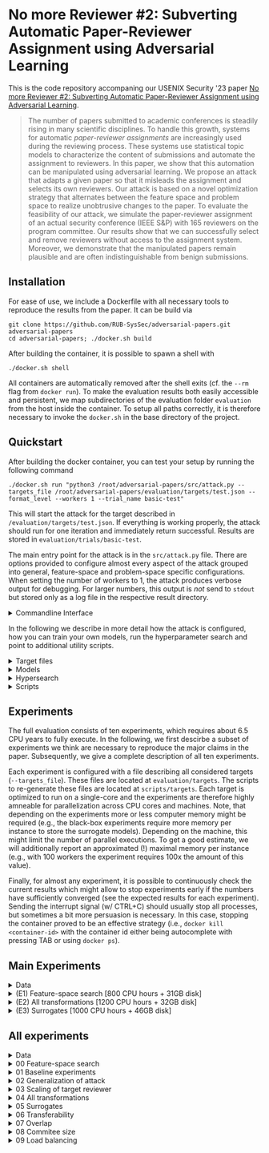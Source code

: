 #  No more Reviewer #2: Subverting Automatic Paper-Reviewer Assignment using Adversarial Learning

This is the code repository accompaning our USENIX Security '23 paper [ No more Reviewer #2: Subverting Automatic Paper-Reviewer Assignment using Adversarial Learning](https://eisenhofer.me/data/eisenhofer-23-subverting.pdf).

> The number of papers submitted to academic conferences is steadily rising in many scientific disciplines. To handle this growth, systems for automatic *paper-reviewer assignments* are increasingly used during the reviewing process. These systems use statistical topic models to characterize the content of submissions and automate the assignment to reviewers. In this paper, we show that this automation can be manipulated using adversarial learning. We propose an attack that adapts a given paper so that it misleads the assignment and selects its own reviewers. Our attack is based on a novel optimization strategy that alternates between the feature space and problem space to realize unobtrusive changes to the paper. To evaluate the feasibility of our attack, we simulate the paper-reviewer assignment of an actual security conference (IEEE S&P) with 165 reviewers on the program committee. Our results show that we can successfully select and remove reviewers without access to the assignment system. Moreover, we demonstrate that the manipulated papers remain plausible and are often indistinguishable from benign submissions. 

## Installation

For ease of use, we include a Dockerfile with all necessary tools to reproduce the results from the paper. It can be build via

```
git clone https://github.com/RUB-SysSec/adversarial-papers.git adversarial-papers
cd adversarial-papers; ./docker.sh build
```

After building the container, it is possible to spawn a shell with
```
./docker.sh shell
```

All containers are automatically removed after the shell exits (cf. the `--rm` flag from `docker run`). To make the evaluation results both easily accessible and persistent, we map subdirectories of the evaluation folder `evaluation` from the host inside the container. To setup all paths correctly, it is therefore necessary to invoke the `docker.sh` in the base directory of the project.

## Quickstart

After building the docker container, you can test your setup by running the following command

```
./docker.sh run "python3 /root/adversarial-papers/src/attack.py --targets_file /root/adversarial-papers/evaluation/targets/test.json --format_level --workers 1 --trial_name basic-test"
```

This will start the attack for the target described in `/evaluation/targets/test.json`. If everything is working properly, the attack should run for one iteration and immediately return successful. Results are stored in `evaluation/trials/basic-test`.

The main entry point for the attack is in the `src/attack.py` file. There are options provided to configure almost every aspect of the attack grouped into general, feature-space and problem-space specific configurations. When setting the number of workers to 1, the attack produces verbose output for debugging. For larger numbers, this output is *not* send to `stdout` but stored only as a log file in the respective result directory.

<details>
<summary>Commandline Interface</summary>

```
usage: attack.py [-h] [--trial_name TRIAL_NAME] [--trials_dir TRIALS_DIR] [--submissions_dir SUBMISSIONS_DIR] [--models_dir MODELS_DIR] [--workers WORKERS] [--targets_file TARGETS_FILE]
                 [--stop_condition STOP_CONDITION] [--hold_out_surrogates HOLD_OUT_SURROGATES [HOLD_OUT_SURROGATES ...]] [--max_itr MAX_ITR] [--delta DELTA] [--beam_width BEAM_WIDTH] [--step STEP]
                 [--no_successors NO_SUCCESSORS] [--reviewer_window REVIEWER_WINDOW] [--reviewer_offset REVIEWER_OFFSET] [--strategy STRATEGY] [--lambda LAMBDA] [--omega OMEGA] [--max_man_norm MAX_MAN_NORM]
                 [--max_inf_norm MAX_INF_NORM] [--only_feature_space] [--finish_all] [--no_clusters NO_CLUSTERS] [--all_topics] [--regular_beam_search] [--morphing]
                 [--morphing_reviewer_to_papers MORPHING_REVIEWER_TO_PAPERS] [--morphing_corpus_dir MORPHING_CORPUS_DIR] [--bibtexfiles BIBTEXFILES] [--synonym_model SYNONYM_MODEL]
                 [--stemming_map STEMMING_MAP] [--lang_model_path LANG_MODEL_PATH] [--lang_model_key LANG_MODEL_KEY] [--debug_coloring] [--verbose] [--text_level] [--encoding_level] [--format_level]
                 [--problem_space_finish_all] [--feature_problem_switch FEATURE_PROBLEM_SWITCH] [--problem_space_block_features] [--attack_budget ATTACK_BUDGET] [--repeat REPEAT]

optional arguments:
  -h, --help            show this help message and exit
  --trial_name TRIAL_NAME
                        Name of the trial
  --trials_dir TRIALS_DIR
                        Base dir for storing results
  --submissions_dir SUBMISSIONS_DIR
                        Base dir for target submissions
  --models_dir MODELS_DIR
                        Base dir for models
  --workers WORKERS     Number of parallel instances. Each worker utilize one CPU.
  --targets_file TARGETS_FILE
                        Path to the target file

featurespace_config:
  Parameters for Feature Space Attack

  --stop_condition STOP_CONDITION
                        Stop condition for surrogate experiments. One of ["all_successful", "one_successful", "majority_vote", "victim", "hold_out_surrogates"]
  --hold_out_surrogates HOLD_OUT_SURROGATES [HOLD_OUT_SURROGATES ...]
                        Used when stop_condition is "hold_out_surrogates"
  --max_itr MAX_ITR     Max number of iterations
  --delta DELTA         Distance between target reviewers and remaining reviewers.
  --beam_width BEAM_WIDTH
                        No of parallel candidates
  --step STEP           No of words added in each iteration
  --no_successors NO_SUCCESSORS
                        Max number of successors
  --reviewer_window REVIEWER_WINDOW
                        Size of the reviewer window
  --reviewer_offset REVIEWER_OFFSET
                        Offset of the reviewer window
  --strategy STRATEGY   Strategy for adding/removing words. One of ["basic","aggregated","topic_based","word_based"]
  --lambda LAMBDA       Hyperparameter for predictive words strategy
  --omega OMEGA         Hyperparameter for predictive words strategy
  --max_man_norm MAX_MAN_NORM
                        Limits the maximum number of modified words
  --max_inf_norm MAX_INF_NORM
                        Limits the maximum number on how often a single word can be added or removed
  --only_feature_space  Only perform feature-space attack
  --finish_all          Continue until all beam candidates are finished
  --no_clusters NO_CLUSTERS
                        Cluster similar candidates
  --all_topics          Consider all topics during candidate generation
  --regular_beam_search
                        Flag to use a regular instead of stochastic beam search
  --morphing            Flag to enable the morphing baseline
  --morphing_reviewer_to_papers MORPHING_REVIEWER_TO_PAPERS
                        Path to reviewer-paper mapping
  --morphing_corpus_dir MORPHING_CORPUS_DIR
                        Path to document corpus

problemspace_config:
  Parameters for Problem Space Attack

  --bibtexfiles BIBTEXFILES
  --synonym_model SYNONYM_MODEL
                        Path to synonym model
  --stemming_map STEMMING_MAP
                        Path to directory that contains the stemming maps
  --lang_model_path LANG_MODEL_PATH
                        Path to directory that contains the lang model (if self-finetuned model is used)
  --lang_model_key LANG_MODEL_KEY
                        Lang-Model key (if self-finetuned model is used)
  --debug_coloring
  --verbose
  --text_level
  --encoding_level
  --format_level
  --problem_space_finish_all
                        Attack tries multiple targets from feature space
  --feature_problem_switch FEATURE_PROBLEM_SWITCH
                        How often do we switch between feature and problem space
  --problem_space_block_features
                        Problem-space strategy selects features that are blocked in feature-space
  --attack_budget ATTACK_BUDGET
                        Scalar for attack budget
  --repeat REPEAT       Number of repetitions if attack fails
```
</details>

In the following we describe in more detail how the attack is configured, how you can train your own models, run the hyperparameter search and point to additional utility scripts.

<details>
<summary>Target files</summary>

The objective of an attack itself, is described by the target file (cf. `/evaluation/targets/test.json`):

- The path to the target submission (relative to the `submissions_dir`).
- The target reviewer. Here we define the sets of selected and rejected reviewer.
- The path to the victim and surrogate models (relative to the `models_dir`). Surrogate model(s) are used for the computation of the adversarial paper while the victim models are used only for evaluation. For the white-box setting, the victim model equals the surrogate model.  

The general format of the target file is:
```
[
    {
        "submission": "test",
        "target_reviewer": {
            "request": [
                "john_doe"
            ],
            "reject": []
        },
        "victim_models": [
            "test"
        ],
        "surrogate_models": [
            "test"
        ]
    }
]
```

When running the attack the default options defined in `src/attack.py` are used. We can override these on a per-target basis in the target file:

```
[
    {
        "submission": "test",
        "target_reviewer": {
            "request": [
                "john_doe"
            ],
            "reject": []
        },
        "victim_models": [
            "test"
        ],
        "surrogate_models": [
            "test"
        ],
        "problemspace_config": {
            "feature_problem_switch": 1,
            "attack_budget": 1,
            "text_level": true,
            "encoding_level": true,
            "format_level": true
        },
        "working_dir_prefix": "text-encoding-format__switches.1.00"
    }
]
```

The `working_dir_prefix` allows to add an prefix to the result directory for a given target.

Examples of the target scripts can be found in `evaluation/targets` and the scripts generating these are located at `scripts/targets`.

These can be executed with

```
./docker.sh run "python3 /root/adversarial-papers/scripts/targets/featurespace_search.py"
./docker.sh run "python3 /root/adversarial-papers/scripts/targets/generalization_of_attack.py"
./docker.sh run "python3 /root/adversarial-papers/scripts/targets/scaling_of_target_reviewer.py"
./docker.sh run "python3 /root/adversarial-papers/scripts/targets/all_transformations.py"
./docker.sh run "python3 /root/adversarial-papers/scripts/targets/surrogates.py"
./docker.sh run "python3 /root/adversarial-papers/scripts/targets/transferability.py"
./docker.sh run "python3 /root/adversarial-papers/scripts/targets/overlap.py"
./docker.sh run "python3 /root/adversarial-papers/scripts/targets/committees.py"
./docker.sh run "python3 /root/adversarial-papers/scripts/targets/load_balancing.py"
./docker.sh run "python3 /root/adversarial-papers/scripts/targets/hypersearch.py"
```

Results are stored at `evaluation/targets`

</details>

<details>
<summary>Models</summary>

For our experiments, we consider models trained on three different corpora:
- IEEE S&P'22 (`oakland_22`)
- USENIX'20 (`usenix_20`)
- Security Papers (`committees_base`)

Unfortunately, due to licensing issues, we cannot make these publicly available. If you want to crawl your own corpus, you can use the scripts located at scripts/crawler.

The corpus is expected to have the following format:

```
corpus
└── archives
    ├── reviewer_1
    │   ├── 0aa069f7ac18f3b170a50cd97a5f4060.pdf
    │   ├── ...
    │   ├── 3381de8f0ae0311dc3e9070bd5b54e6d.pdf
    ├── reviewer_2
    │   ├── 145c9a366b55612a15d030bc5c13a07d.pdf
    │   ├── ...
    │   ├── 212c6ed6e611e031fae0ab74807a38cc.pdf
    ├── reviewer_3
    │   ├── 061916f4999caee2034265f57763f226.pdf
    │   ├── ...
    │   ├── 1d6c4c675189bd1ccb17fc166e50f17b.pdf
    ├── reviewer_4
    │   ├── 3815c0b6259a2fe0d1cef057778761cb.pdf
    │   ├── ...
    │   ├── 4c7a444a826631784ccc1513ec40f00f.pdf
    └── reviewer_5
        ├── 02fe5ecad640614a79fc26fed8ebca8d.pdf
        ├── ...
        └── fe5ae19b22e6f2af5b474c5c2e719b6a.pdf
```

Given a suitable corpus, you can train your own model using the src/autobid.py script.

```
usage: autobid.py [-h] [--corpus_dir CORPUS_DIR] [--models_dir MODELS_DIR] [--no_models NO_MODELS] [--no_topics NO_TOPICS] [--passes PASSES] [--iterations ITERATIONS] [--workers WORKERS]

optional arguments:
  -h, --help            show this help message and exit
  --corpus_dir CORPUS_DIR
  --models_dir MODELS_DIR
  --no_models NO_MODELS
  --no_topics NO_TOPICS
  --passes PASSES
  --iterations ITERATIONS
  --workers WORKERS
```

For example, the model `test` can be trained via

```
./docker.sh run "python3 /root/adversarial-papers/src/autobid.py --corpus_dir /root/adversarial-papers/evaluation/corpus/test --models_dir /root/adversarial-papers/evaluation/models/test
```

</details>

<details>
<summary>Hypersearch</summary>

The hyperparameter search is provided in a separate script `src/hypersearch.py` that orchestrates the main attack script and keeps track of all parameters.

It can be executed with

```
WORKERS=56
./docker.sh run "python3 /root/adversarial-papers/src/hypersearch.py --white_box --workers ${WORKERS} --workers_per_trial 8 --name white_box"
```

and 

```
WORKERS=56
./docker.sh run "python3 /root/adversarial-papers/src/hypersearch.py --black_box --workers ${WORKERS} --workers_per_trial 8 --name black_box"
```

Results are saved @ `evaluation/trials/_hyperparameter'
</details>

<details>
<summary>Scripts</summary>

Additional helper scripts are located at `scripts`
- `scripts/load_balancing`
- `scripts/morphing`
- `scripts/reviewer_words`
- `scripts/submissions`
- `scripts/corpus`
</details>

## Experiments

The full evaluation consists of ten experiments, which requires about 6.5 CPU years to fully execute. In the following, we first descirbe a subset of experiments we think are necessary to reproduce the major claims in the paper. Subsequently, we give a complete description of all ten experiments.

Each experiment is configured with a file describing all considered targets (`--targets_file`). These files are located at `evaluation/targets`. The scripts to re-generate these files are located at `scripts/targets`. Each target is optimized to run on a single-core and the experiments are therefore highly amneable for parallelization across CPU cores and machines. Note, that depending on the experiments more or less computer memory might be required (e.g., the black-box experiments require more memory per instance to store the surrogate models). Depending on the machine, this might limit the number of parallel executions. To get a good estimate, we will additionally report an approximated (!) maximal memory per instance (e.g., with 100 workers the experiment requires 100x the amount of this value). 

Finally, for almost any experiment, it is possible to continuously check the current results which might allow to stop experiments early if the numbers have sufficiently converged (see the expected results for each experiment). Sending the interrupt signal (w/ CTRL+C) should usually stop all processes, but sometimes a bit more persuasion is necessary. In this case, stopping the container proved to be an effective strategy (i.e., `docker kill <container-id>` with the container id either being autocomplete with pressing TAB or using `docker ps`).

## Main Experiments

<details>
<summary>Data</summary>

*@Artifact evaluators:* Refer to the artifact appendix for access to these files.

The main experiments require the following files
```
evaluation
├── models
│   ├── overlap_0.70
│   ├── victim
├── problemspace
│   ├── bibsources
│   ├── llms
│   └── synonyms
├── submissions
│   ├── oakland_22
├── targets
    ├── budget-vs-transformer.json
    ├── featurespace-search.json
    └── surrogates
        └── surrogate_targets_4.json
```

Pre-trained models are available at `https://zenodo.org/record/8051736`
- committees.zip
- hypersearch.zip
- overlap_0.70.zip
- overlap_all.zip
- usenix_20.zip
- victim.zip

These need to be unpacked in the `evaluation/models` directory. For the main experiments only `overlap_0.70.zip` and `victim.zip` are required.

The problemspace models `llms` and `synonyms` are included in the `problemspace.zip`. These need to be unzipped in the `evaluation/problemspace` directory.

Due to licensing issues, we can not make the target submissions publicly available.
</details>

<details>
<summary>(E1) Feature-space search [800 CPU hours + 31GB disk]</summary>

We start our evaluation by examining the feature-space search of our attack. For this experiment, we consider format-level transformations that can realize arbitrary changes. Other transformations are evaluated as part of experiment (E2).

The experiment can be executed with:
```
WORKERS=100
./docker.sh run "python3 /root/adversarial-papers/src/attack.py --targets_file /root/adversarial-papers/evaluation/
targets/featurespace-search.json --reviewer_window 6 --reviewer_offset 2 --no_successors 256 --beam_width 4 --step 64 --problem_space_block_features --feature_problem_switch 8 --format_level --workers ${WORKERS} --trial_name featurespace-search"
```

Per worker, roughly 850MB of memory are expected. Adjust the number of parallel executions accordingly. Raw results are stored in `evaluation/trials/featurespace-search` and can be analyzed with

```
./docker.sh run "python3 /root/adversarial-papers/evaluation/scripts/00_featurespace_search.py"
```

Expected output (cf. Table 2 and inline in text)
```
FEATURE-SPACE SEARCH
[+] Overall success rate
    -> 99.67%

[+] Overall run-time
    -> median: 7m 12s

[+] Overall L1
    -> min   : 9
    -> max   : 22621

[+] Ratio between modifications and original content
    -> selection: 9.42%
    -> rejection: 13.37%

[+] Modifications per objective
        Selection Rejection Substitution
    L1         704      1032         2059
    Linf        17        43           62
```
</details>

<details>
<summary>(E2) All transformations [1200 CPU hours + 32GB disk]</summary>

In experiment (E1), we have focused on format-level transformations to realize manipulations. These transformations exploit intrinsics of the submission format, which effectively allows us to make arbitrary changes to a PDF file. In experiment (E2) we consider different classes of transformations as introduced in Section 3.2.

The experiment can be executed with:
```
WORKERS=100
./docker.sh run "python3 /root/adversarial-papers/src/attack.py --targets_file /root/adversarial-papers/evaluation/targets/budget-vs-transformer.json --problem_space_block_features --reviewer_window 6 --reviewer_offset 2 --no_successors 256 --beam_width 4 --step 64 --workers ${WORKERS} --trial_name budget-vs-transformer-1"
```

Per worker, roughly 2300MB of memory are expected. Adjust the number of parallel executions accordingly. Raw results are stored in `evaluation/trials/budget-vs-transformer` and can be analyzed with
```
./docker.sh run "python3 /root/adversarial-papers/
evaluation/scripts/04_all_transformations.py"
```

Expected output (cf. left part of Figure 4)
```
[+] Switches
    found no trials

[+] Budget
                   0.25   0.50   1.00   2.00   4.00
    Text      :   22.00  28.00  40.00  52.00  68.00
    + Encoding:   24.00  31.00  45.00  53.00  69.00
    + Format  :  100.00 100.00 100.00 100.00  99.00

[+] Saved plot @ evaluation/plots/all-transformations.pdf
```

Note that the full plot in Figure 4 aggregates eight of such runs. 
</details>

<details>
<summary>(E3) Surrogates [1000 CPU hours + 46GB disk]</summary>

In practice, an attacker typically does not have unrestricted access to the target system. We therefore also assume a black-box scenario and consider an adversary with only limited knowledge.

The experiment can be executed with:
```
WORKERS=50
./docker.sh run "python3 /root/adversarial-papers/src/attack.py --targets_file /root/adversarial-papers/evaluation/targets/surrogates/surrogate_targets_4.json --reviewer_window 2 --delta -0.16 --reviewer_offset 1 --no_successors 128 --beam_width 4 --step 256 --problem_space_block_features --feature_problem_switch 8 --format_level --workers ${WORKERS} --trial_name surrogates-4"
```
        
Per worker, roughly 2000MB of memory are expected. Adjust the number of parallel executions accordingly. Raw results are stored in `evaluation/trials/surrogates-4` and can be analyzed with
```
./docker.sh run "python3 /root/adversarial-papers/evaluation/scripts/05_surrogates.py"
```

Expected output (cf. Figure 5 with ensemble size 4)
```
[+] Saved plot @ evaluation/plots/surrogates.pdf
```
</details>


## All experiments

<details>
<summary>Data</summary>

The full evaluation requires the following files
```
evaluation
├── corpus
│   ├── committees_base.json
│   ├── oakland_22_large
├── models
│   ├── committees
│   ├── overlap_0.00
│   ├── overlap_0.30
│   ├── overlap_0.70
│   ├── overlap_1.00
│   ├── usenix_20
│   ├── victim
│   └── test
├── problemspace
│   ├── bibsources
│   ├── llms
│   └── synonyms
├── submissions
│   ├── test
│   ├── oakland_22
│   └── usenix_20
└── targets
    ├── budget-vs-transformer.json
    ├── committees.json
    ├── featurespace-search.json
    ├── featurespace-search-selection.json
    ├── generalization_of_attack.json
    ├── load_balancing.json
    ├── overlap.json
    ├── scaling_of_target_reviewer.json
    ├── surrogates
    │   ├── surrogate_targets_1.json
    │   ├── surrogate_targets_2.json
    │   ├── surrogate_targets_3.json
    │   ├── surrogate_targets_4.json
    │   ├── surrogate_targets_5.json
    │   ├── surrogate_targets_6.json
    │   ├── surrogate_targets_7.json
    │   └── surrogate_targets_8.json
    ├── switches-vs-transformer.json
    ├── test.json
    └── transferability.json
```

Refer to the `prerequisites` for each experiment to see which files are required.

Pre-trained models are available at `https://zenodo.org/record/8051736`. Due to licensing issues, we can not make the datatsets and target submissions publicly available.

</details>
<details>
<summary>00 Feature-space search</summary>

We start our evaluation by examining the feature-space search of our attack in detail. For this experiment, we consider format-level transformations that can realize arbitrary changes. Other transformations are evaluated later when we investigate the problem-space side of our attack.

The experiment can be executed with:

```
WORKERS=100

./docker.sh run "python3 /root/adversarial-papers/src/attack.py --targets_file /root/adversarial-papers/evaluation/targets/featurespace-search.json --reviewer_window 6 --reviewer_offset 2 --no_successors 256 --beam_width 4 --step 64 --problem_space_block_features --feature_problem_switch 8 --format_level --workers ${WORKERS} --trial_name featurespace-search"
```

Raw results are saved @ `evaluation/trials/featurespace-search`

Adjust the number of workers according to your hardware setup.

**Hardware requirements**

| #Targets |  CPU  | Disc Space | Memory (per target) |
|-----:|:-----:|:----------:|:-------------------:|
|   2400   | ~800h |    31 GB   |        850MB        |

**Prerequisites**
- Targets `evaluation/targets/featurespace-search.json`
- Models `evaluation/models/victim`

**Expected results**

1. Table 2 and results inline in text    

    ```./docker.sh run "python3 /root/adversarial-papers/evaluation/scripts/00_featurespace_search.py"```    

        FEATURE-SPACE SEARCH
        [+] Overall success rate
            -> 99.67%

        [+] Overall run-time
            -> median: 7m 12s

        [+] Overall L1
            -> min   : 9
            -> max   : 22621

        [+] Ratio between modifications and original content
            -> selection: 9.42%
            -> rejection: 13.37%

        [+] Modifications per objective
                Selection Rejection Substitution
            L1         704      1032         2059
            Linf        17        43           62
        

2. Appendix C    
    
    ```./docker.sh run "python3 /root/adversarial-papers/evaluation/scripts/00_featurespace_search_appendix.py"```

        [+] Saved plot @ evaluation/plots/featurespace_search.pdf

</details>
<details>
<summary>01 Baseline experiments</summary>

We examine two baselines. A hill climbing approach that directly manipulates the topic vector of a submission (`topic_baseline`) and an approach that morphs a target submission with papers that already contains the correct topic-word distribution (`morphing_baseline`). 

The experiments can be executed with:

```
WORKERS=100

./docker.sh run "python3 /root/adversarial-papers/src/attack.py --targets_file /root/adversarial-papers/evaluation/targets/featurespace-search.json --problem_space_block_features --beam_width 1 --regular_beam_search --problem_space_block_features --feature_problem_switch 8 --step 64 --workers ${WORKERS} --format_level --strategy topic_based --trial_name topic_baseline"
```

and

```
WORKERS=100

./docker.sh run "python3 /root/adversarial-papers/src/attack.py --targets_file /root/adversarial-papers/evaluation/targets/featurespace-search-selection.json --problem_space_block_features --problem_space_block_features --feature_problem_switch 8 --step 64 --workers ${WORKERS} --format_level --morphing --trial_name morphing_baseline"

```

Raw results are saved @ `evaluation/trials/topic_baseline` and `evaluation/trials/morphing_baseline`

Adjust the number of workers according to your hardware setup.

**Hardware requirements**

| Baseline      | #Targets |   CPU  | Disc Space | Memory (per target) |
|---------------|:--------:|:------:|:----------:|:-------------------:|
| Hill climbing |   2400   | ~1800h |    47 GB   |        ~750MB       |
| Morphing      |    800   |  ~100h |    19 GB   |        ~700MB       |

**Prerequisites**
- Targets 
  * `evaluation/targets/featurespace-search.json` 
  * `evaluation/targets/featurespace-search-selection.json`
- Corpus `evaluation/corpus/oakland_22_large`
- Models `evaluation/models/victim`

**Expected results**

Table 2 and results inline in text    

```./docker.sh run "python3 /root/adversarial-papers/evaluation/scripts/01_baselines.py"```    

```
TOPIC_BASELINE
[+] Success rate: 92.20
[+] L1 (max)    : 79006
[+] Table
     Selection Rejection Substitution
L1        1652      2255         5526
Linf        38        44           98

MORPHING_BASELINE
[+] Success rate: 91.10
[+] L1 (max)    : 29291
[+] Table
     Selection Rejection Substitution
L1        3059       nan          nan
Linf        45       nan          nan
```
</details>
<details>
<summary>02 Generalization of attack</summary>

To investigate the generalization of our attack, we repeat this experiment for a second real conference. In particular, we simulate the assignment of the *29th USENIX Security Symposium* with 120 reviewers.

The experiment can be executed with:

```
WORKERS=100

./docker.sh run "python3 /root/adversarial-papers/src/attack.py --targets_file /root/adversarial-papers/evaluation/targets/generalization_of_attack.json --reviewer_window 6 --reviewer_offset 2 --no_successors 256 --beam_width 4 --step 64 --problem_space_block_features --feature_problem_switch 8 --format_level --workers ${WORKERS} --trial_name generalization-of-attack"
```

Raw results are saved @ `evaluation/trials/generalization-of-attack`

Adjust the number of workers according to your hardware setup.

**Hardware requirements**

| #Targets |  CPU  | Disc Space | Memory (per target) |
|:--------:|:-----:|:----------:|:-------------------:|
|   2400   | ~600h |    12 GB   |        750MB        |

**Prerequisites**
- Results from feature-space search `evaluation/trials/featurespace-search`
- Targets `evaluation/targets/generalization_of_attack.json` 
- Models `evaluation/models/usenix_20`

**Expected results**

Appendix D  

```./docker.sh run "python3 /root/adversarial-papers/evaluation/scripts/02_generalization_of_attack.py"```    

```
             USENIX '20 IEEE S&P '22
Success Rate     99.62%       99.67%
Running Time     7m 38s       7m 12s
L1               1032.5       1115.0
Linf               30.0         35.0
```
</details>
<details>
<summary>03 Scaling of target reviewer</summary>

Next, we scale the attack to larger sets of target reviewers and consider different combinations for selecting, rejecting, and substituting reviewers. We allow an attacker to select up to five target reviewers, which is equivalent to replacing all of the initially assigned reviewers. Furthermore, we allow the rejection of up to two reviewers. We focus again on close reviewers and randomly select 100 sets of targets per combination.

The experiment can be executed with:

```
WORKERS=100

./docker.sh run "python3 /root/adversarial-papers/src/attack.py --targets_file /root/adversarial-papers/evaluation/targets/scaling_of_target_reviewer.json --reviewer_window 6 --reviewer_offset 2 --no_successors 256 --beam_width 4 --step 64 --problem_space_block_features --feature_problem_switch 8 --format_level --workers ${WORKERS} --trial_name scaling-of-targets"
```

Raw results are saved @ `evaluation/trials/scaling-of-targets`

Adjust the number of workers according to your hardware setup.

**Hardware requirements**

| #Targets |  CPU   | Disc Space | Memory (per target) |
|:--------:|:------:|:----------:|:-------------------:|
|   1700   | ~4900h |    22 GB   |        1900MB       |

**Prerequisites**
- Targets `evaluation/targets/scaling_of_target_reviewer.json` 
- Models `evaluation/models/victim`

**Expected results**

Appendix E 

```./docker.sh run "python3 /root/adversarial-papers/evaluation/scripts/03_scaling_of_target_reviewer.py"```    

```
[+] Saved plot @ evaluation/plots/scaling-of-targets.pdf
```
</details>
<details>
<summary>04 All transformations</summary>

So far, we have focused on format-level transformations to realize manipulations. These transformations exploit intrinsics of the submission format, which effectively allows us to make arbitrary changes to a PDF file. An attacker likely has access to similar transformations in any practical setting. In fact, robust parsing of PDF files has been shown to be a hard problem. However, we believe it is important for an attacker to minimize any traces and consider different classes of transformations as introduced in Section 3.2.

The experiment can be executed with:

```
WORKERS=100
REPETITION_NO=1 # from [1,...,8] 

./docker.sh run "python3 /root/adversarial-papers/src/attack.py --targets_file /root/adversarial-papers/evaluation/targets/budget-vs-transformer.json --problem_space_block_features --reviewer_window 6 --reviewer_offset 2 --no_successors 256 --beam_width 4 --step 64 --workers ${WORKERS} --trial_name budget-vs-transformer-${REPETITION_NO}"
```

and

```
WORKERS=100
REPETITION_NO=1 # from [1,...,8] 

./docker.sh run "python3 /root/adversarial-papers/src/attack.py --targets_file /root/adversarial-papers/evaluation/targets/switches-vs-transformer.json --problem_space_block_features --reviewer_window 6 --reviewer_offset 2 --no_successors 256 --beam_width 4 --step 64 --workers ${WORKERS} --trial_name switches-vs-transformer-${REPETITION_NO}"
```

Note: For the full evaluation the runs were repeated at total of 8 times.

Raw results are saved @ `evaluation/trials/budget-vs-transformer-*` and `evaluation/trials/switches-vs-transformer-*`

Adjust the number of workers according to your hardware setup.

**Hardware requirements**

| Mode           | #Targets |   CPU  | Disc Space | Memory (per target) |
|----------------|:--------:|:------:|:----------:|:-------------------:|
| Budget (x1)    |   1500   | ~1200h |    32 GB   |       ~2250MB       |
| Switches (x1)  |   1500   | ~1050h |    29 GB   |       ~2250MB       |
| Budget (full)  |  1500x8  | ~9500h |   256 GB   |       ~2250MB       |
| Switches (full)|  1500x8  | ~8350h |   232 GB   |       ~2250MB       |

**Prerequisites**
- Targets
    * `evaluation/targets/budget-vs-transformer.json` 
    * `evaluation/targets/switches-vs-transformer.json`
- Models `evaluation/models/victim`
- Problemspace 
    * `evaluation/problemspace/llms`
    * `evaluation/problemspace/synonyms`

**Expected results**

Appendix E and results inline in text

```./docker.sh run "python3 /root/adversarial-papers/evaluation/scripts/04_all_transformations.py"```    

```
[+] Switches
                   1.00   2.00   4.00   8.00  16.00
    Text      :   24.25  30.00  36.00  40.62  48.12
    + Encoding:   24.38  32.25  37.38  44.62  51.75
    + Format  :   77.13  97.25  99.00  99.88 100.00

[+] Budget
                   0.25   0.50   1.00   2.00   4.00
    Text      :   21.62  28.25  40.75  51.88  67.13
    + Encoding:   25.12  30.38  44.25  53.75  68.62
    + Format  :   99.88 100.00  99.88  99.12  99.00
    
[+] Saved plot @ evaluation/plots/all-transformations.pdf
```
</details>
<details>
<summary>05 Surrogates</summary>

In practice, an attacker typically does not have unrestricted access to the target system. In the following, we therefore assume a black-box scenario and consider an adversary with only limited knowledge. In particular, this adversary cannot access the assignment system and its training data. Instead, we demonstrate that she could leverage her knowledge about the program committee and construct a surrogate dataset to train her own models for preparing adversarial papers.

The experiment can be executed with:

```
WORKERS=100
NO_SURROGATES=1 # from [1,...,8] 

./docker.sh run "python3 /root/adversarial-papers/src/attack.py --targets_file /root/adversarial-papers/evaluation/targets/surrogates/surrogate_targets_${NO_SURROGATES}.json --reviewer_window 2 --delta -0.16 --reviewer_offset 1 --no_successors 128 --beam_width 4 --step 256 --problem_space_block_features --feature_problem_switch 8 --format_level --workers ${WORKERS} --trial_name surrogates-${NO_SURROGATES}"
```

Raw results are saved @ `evaluation/trials/surrogates-*`

Adjust the number of workers according to your hardware setup.

**Hardware requirements**

| #Surrogates    | #Targets |   CPU  | Disc Space | Memory (per target) |
|----------------|:--------:|:------:|:----------:|:-------------------:|
|        1       |   2400   |  ~150h |    39 GB   |        ~600MB       |
|        2       |   2400   |  ~350h |    42 GB   |       ~1050MB       |
|        3       |   2400   |  ~600h |    44 GB   |       ~1500MB       |
|        4       |   2400   |  ~950h |    46 GB   |       ~1900MB       |
|        5       |   2400   | ~1750h |    49 GB   |       ~2250MB       |
|        6       |   2400   | ~2700h |    51 GB   |       ~2650MB       |
|        7       |   2400   | ~4450h |    53 GB   |       ~3050MB       |
|        8       |   2400   | ~5450h |    53 GB   |       ~3450MB       |


**Prerequisites**
- Targets
    * `evaluation/targets/surrogates/surrogate_targets_1.json` 
    * `evaluation/targets/surrogates/surrogate_targets_2.json`  
    * `evaluation/targets/surrogates/surrogate_targets_3.json` 
    * `evaluation/targets/surrogates/surrogate_targets_4.json` 
    * `evaluation/targets/surrogates/surrogate_targets_5.json` 
    * `evaluation/targets/surrogates/surrogate_targets_6.json` 
    * `evaluation/targets/surrogates/surrogate_targets_7.json`
    * `evaluation/targets/surrogates/surrogate_targets_8.json`
- Models 
  * `evaluation/models/victim`
  * `evaluation/models/overlap_0.70`

**Expected results**

1. Figure 5

    ```./docker.sh run "python3 /root/adversarial-papers/evaluation/scripts/05_surrogates.py"```    

        [+] Saved plot @ evaluation/plots/surrogates.pdf
        

2. Appendix F and results inline in text  
    
    ```./docker.sh run "python3 /root/adversarial-papers/evaluation/scripts/05_surrogates_appendix.py"```

        [+] Median L1 norm Selection
            1: 1990
            2: 3214
            4: 5218
            8: 7556

        [+] Median L1 norm Rejection
            1: 1300
            2: 2136
            4: 3040
            8: 3094
        
        [+] Median L1 norm Substitution
            1: 3843
            2: 5869
            4: 8470
            8: 12084

        [+] Saved plot @ evaluation/plots/surrogates_appendix.pdf
</details>
<details>
<summary>06 Transferability</summary>

To further study the transferability of our attack, we sample 100 target reviewer from the median ranking computed over 8 assignment systems and simulate the attack with an ensemble of 8 surrogates. 

The experiment can be executed with:

```
WORKERS=50

./docker.sh run "python3 /root/adversarial-papers/src/attack.py --targets_file /root/adversarial-papers/evaluation/targets/transferability.json --reviewer_window 2 --delta -0.16 --reviewer_offset 1 --no_successors 128 --beam_width 4 --step 256 --problem_space_block_features --feature_problem_switch 8 --format_level --workers ${WORKERS} --trial_name transferability"
```

Raw results are saved @ `evaluation/trials/transferability`

Adjust the number of workers according to your hardware setup.

**Hardware requirements**

| #Targets |  CPU  | Disc Space | Memory (per target) |
|:--------:|:-----:|:----------:|:-------------------:|
|    100   | ~300h |     2 GB   |       2700MB        |

**Prerequisites**
- Targets `evaluation/targets/surrogates/transferability.json`
- Models 
  * `evaluation/models/victim`
  * `evaluation/models/overlap_0.70`

**Expected results**

Figure 6 and results inline in text

```./docker.sh run "python3 /root/adversarial-papers/evaluation/scripts/06_transferabillity.py"```    

```
[+] Cumulative: [99, 97, 96, 96, 90, 83, 67, 34]
[+] Saved plot @ evaluation/plots/transferability.pdf
```
</details>
<details>
<summary>07 Overlap</summary>

To understand the role of the surrogate corpus, we finally repeat the previous experiment with varying levels of overlap.

The experiment can be executed with:

```
WORKERS=40

./docker.sh run "python3 /root/adversarial-papers/src/attack.py --targets_file /root/adversarial-papers/evaluation/targets/overlap.json --reviewer_window 2 --delta -0.16 --reviewer_offset 1 --no_successors 128 --beam_width 4 --step 256 --problem_space_block_features --feature_problem_switch 8 --format_level --workers ${WORKERS} --trial_name overlap"
```

and

```
./docker.sh run "python3 /root/adversarial-papers/evaluation/scripts/07_overlap_cross_entropy.py"
```

Raw results are saved @ `evaluation/trials/overlap`  and `evaluation/trials/overlap_cross_entropy.json`

Adjust the number of workers according to your hardware setup.

**Hardware requirements**

| #Targets |  CPU  | Disc Space | Memory (per target) |
|:--------:|:-----:|:----------:|:-------------------:|
|    400   | ~350h |     8 GB   |       3150MB        |

**Prerequisites**
- Targets `evaluation/targets/surrogates/overlap.json`
- Models 
  * `evaluation/models/victim`
  * `evaluation/models/overlap_0.00`
  * `evaluation/models/overlap_0.30`
  * `evaluation/models/overlap_0.70`
  * `evaluation/models/overlap_1.00`

**Expected results**

1. Results inline in text
    
    ```./docker.sh run "python3 /root/adversarial-papers/evaluation/scripts/07_overlap.py"```    
        
        [+] Overlap
            -> 0.00: 82.8%
            -> 0.30: 79.6%
            -> 0.70: 80.0%
            -> 1.00: 78.0%

2. Appendix G

    ```./docker.sh run "python3 /root/adversarial-papers/evaluation/scripts/07_overlap_cross_entropy_stats.py"```
    
        [+] Overlap
            1     13.19+-0.46     13.13+-0.47     13.12+-0.37     13.20+-0.44
            2     12.56+-0.29     12.55+-0.37     12.64+-0.34     12.50+-0.29
            3     13.58+-0.63     13.56+-0.56     13.47+-0.62     13.52+-0.63
            4     12.43+-0.50     12.29+-0.48     12.35+-0.54     12.32+-0.50 
            5     13.41+-0.51     13.41+-0.61     13.50+-0.56     13.31+-0.66
            6     12.84+-0.23     12.81+-0.21     12.93+-0.25     12.90+-0.23
            7     14.20+-0.42     14.28+-0.44     14.39+-0.48     14.08+-0.41 
            8     13.57+-0.46     13.59+-0.46     13.55+-0.40     13.66+-0.42 
            9     13.44+-0.72     13.33+-0.68     13.54+-0.67     13.44+-0.76 
            10    15.24+-0.59     15.08+-0.59     15.31+-0.66     14.88+-0.61

</details>
<details>
<summary>08 Commitee size</summary>

We simulate the attack with varying sizes of the program committee. 

The experiment can be executed with:

```
WORKERS=100

./docker.sh run "python3 /root/adversarial-papers/src/attack.py --targets_file /root/adversarial-papers/evaluation/targets/committees.json --problem_space_block_features --feature_problem_switch 8 --format_level --workers ${WORKERS} --reviewer_window 6 --reviewer_offset 2 --no_successors 256 --beam_width 4 --step 64 --trial_name committees"
```

Raw results are saved @ `evaluation/trials/committees`

Adjust the number of workers according to your hardware setup.

**Hardware requirements**

| #Targets |   CPU   | Disc Space | Memory (per target) |
|:--------:|:-------:|:----------:|:-------------------:|
|  33600   |  ~9400h |   305 GB   |       1550MB        |

**Prerequisites**
- Targets `evaluation/targets/surrogates/committees.json`
- Models `evaluation/models/committees`

**Expected results**

Appendix H

```./docker.sh run "python3 /root/adversarial-papers/evaluation/scripts/08_committees.py"```

```
[+] Saved plot @ evaluation/plots/committees.pdf
```
</details>
<details>
<summary>09 Load balancing</summary>

We simulate the attack with varying numbers of concurring submissions between 200 and 1,000.

The experiment can be executed with:

```
WORKERS=100

./docker.sh run "python3 /root/adversarial-papers/src/attack.py --targets_file /root/adversarial-papers/evaluation/targets/load_balancing.json --problem_space_block_features --feature_problem_switch 8 --format_level --workers ${WORKERS} --reviewer_window 6 --reviewer_offset 2 --no_successors 256 --beam_width 4 --step 64 --trial_name load_balancing"
```

and 

```
WORKERS=32

./docker.sh run "python3 /root/adversarial-papers/evaluation/scripts/09_load_balancing_assignments.py --trials_dir /root/adversarial-papers/plots/data/load_balancing --workers ${WORKERS} --name load_balancing"
```

Raw results are saved @ `evaluation/trials/load_balancing` and `evaluation/trials/load_balancing.json`

Adjust the number of workers according to your hardware setup.

**Hardware requirements**

| Mode           | #Targets |   CPU  | Disc Space | Memory (per target) |
|----------------|:--------:|:------:|:----------:|:-------------------:|
| Attack         |   33600  | ~3700h |    292 GB  |       ~1400MB       |
| Assignments    |   33600  |  ~350h |    -   GB  |       ~6000MB       |


**Prerequisites**
- Targets `evaluation/targets/surrogates/load_balancing.json`
- Models `evaluation/models/committees`
- Submissions `evaluation/corpus/committees_base.json`

**Expected results**

Appendix I

```./docker.sh run "python3 /root/adversarial-papers/evaluation/scripts/09_load_balancing.py"```

```
[+] Saved plot @ evaluation/plots/load_balancing.pdf
```
</details>
